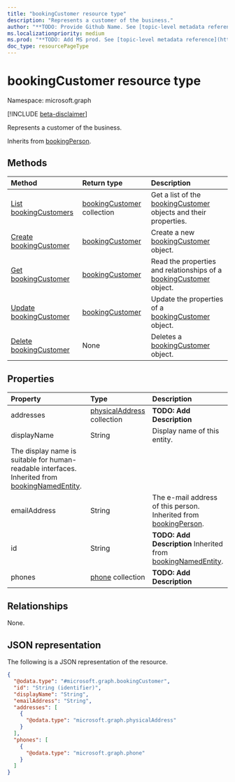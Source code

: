 ```yaml
---
title: "bookingCustomer resource type"
description: "Represents a customer of the business."
author: "**TODO: Provide Github Name. See [topic-level metadata reference](https://msgo.azurewebsites.net/add/document/guidelines/metadata.html#topic-level-metadata)**"
ms.localizationpriority: medium
ms.prod: "**TODO: Add MS prod. See [topic-level metadata reference](https://msgo.azurewebsites.net/add/document/guidelines/metadata.html#topic-level-metadata)**"
doc_type: resourcePageType
---
```


# bookingCustomer resource type

Namespace: microsoft.graph

[!INCLUDE [beta-disclaimer](../../includes/beta-disclaimer.md)]

Represents a customer of the business.


Inherits from [bookingPerson](../resources/bookingperson.md).

## Methods
|Method|Return type|Description|
|:---|:---|:---|
|[List bookingCustomers](../api/bookingcustomer-list.md)|[bookingCustomer](../resources/bookingcustomer.md) collection|Get a list of the [bookingCustomer](../resources/bookingcustomer.md) objects and their properties.|
|[Create bookingCustomer](../api/bookingcustomer-create.md)|[bookingCustomer](../resources/bookingcustomer.md)|Create a new [bookingCustomer](../resources/bookingcustomer.md) object.|
|[Get bookingCustomer](../api/bookingcustomer-get.md)|[bookingCustomer](../resources/bookingcustomer.md)|Read the properties and relationships of a [bookingCustomer](../resources/bookingcustomer.md) object.|
|[Update bookingCustomer](../api/bookingcustomer-update.md)|[bookingCustomer](../resources/bookingcustomer.md)|Update the properties of a [bookingCustomer](../resources/bookingcustomer.md) object.|
|[Delete bookingCustomer](../api/bookingcustomer-delete.md)|None|Deletes a [bookingCustomer](../resources/bookingcustomer.md) object.|

## Properties
|Property|Type|Description|
|:---|:---|:---|
|addresses|[physicalAddress](../resources/physicaladdress.md) collection|**TODO: Add Description**|
|displayName|String|Display name of this entity.
The display name is suitable for human-readable interfaces. Inherited from [bookingNamedEntity](../resources/bookingnamedentity.md).|
|emailAddress|String|The e-mail address of this person. Inherited from [bookingPerson](../resources/bookingperson.md).|
|id|String|**TODO: Add Description** Inherited from [bookingNamedEntity](../resources/bookingnamedentity.md).|
|phones|[phone](../resources/phone.md) collection|**TODO: Add Description**|

## Relationships
None.

## JSON representation
The following is a JSON representation of the resource.
<!-- {
  "blockType": "resource",
  "keyProperty": "id",
  "@odata.type": "microsoft.graph.bookingCustomer",
  "baseType": "microsoft.bookings.api.bookingPerson",
  "openType": false
}
-->
``` json
{
  "@odata.type": "#microsoft.graph.bookingCustomer",
  "id": "String (identifier)",
  "displayName": "String",
  "emailAddress": "String",
  "addresses": [
    {
      "@odata.type": "microsoft.graph.physicalAddress"
    }
  ],
  "phones": [
    {
      "@odata.type": "microsoft.graph.phone"
    }
  ]
}
```

